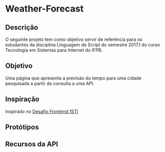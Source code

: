 # Weather-Forecast
## Descrição
O seguinte projeto tem como objetivo servir de referência para os estudantes da disciplina Linguagem de Script do semestre 2017.1 do curso Tecnologia em Sistemas para Internet do IFPB. 
## Objetivo
Uma página que apresenta a previsão do tempo para uma cidade pesquisada a partir da consulta a uma API. 
## Inspiração
Inspirado no [Desafio Frontend 1STI](https://github.com/1STi/desafio-frontend)
## Protótipos
## Recursos da API

